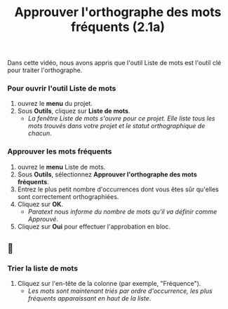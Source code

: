 ﻿---
title: Approuver l'orthographe des mots fréquents (2.1a)
---
Dans cette vidéo, nous avons appris que l'outil Liste de mots est l'outil clé pour traiter l'orthographe.

### Pour ouvrir l'outil Liste de mots

1.  ouvrez le **menu** du projet.
1.  Sous **Outils**, cliquez sur **Liste de mots**.
     -  *La fenêtre Liste de mots s'ouvre pour ce projet. Elle liste tous les mots trouvés dans votre projet et le statut orthographique de chacun*.

### Approuver les mots fréquents

1.  ouvrez le **menu** Liste de mots.
1.  Sous **Outils**, sélectionnez **Approuver l'orthographe des mots fréquents**.
1.  Entrez le plus petit nombre d'occurrences dont vous êtes sûr qu'elles sont correctement orthographiées.
1.  Cliquez sur **OK**.
     -  *Paratext nous informe du nombre de mots qu'il va définir comme Approuvé*.
1.    Cliquez sur **Oui** pour effectuer l'approbation en bloc.



## :page_facing_up:

### Trier la liste de mots

1.  Cliquez sur l'en-tête de la colonne (par exemple, "Fréquence").
      -  *Les mots sont maintenant triés par ordre d'occurrence, les plus fréquents apparaissant en haut de la liste*.
